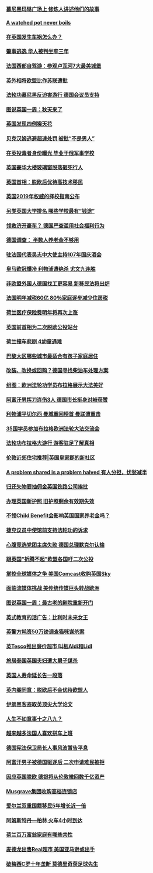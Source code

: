 #### [慕尼黑玛琳广场上 修炼人讲述他们的故事](../pages/nsc974/n10762990.md?t=10070931) 

#### [A watched pot never boils](../pages/nsc974/n10763822.md?t=10070931) 

#### [在英国发生车祸怎么办？](../pages/nsc974/n10763811.md?t=10070931) 

#### [肇事逃逸 华人被判坐牢三年](../pages/nsc974/n10763799.md?t=10070931) 

#### [法国西部自驾游：参观卢瓦河7大最美城堡](../pages/nsc974/n10760218.md?t=10070931) 

#### [英外相将欧盟比作苏联遭批](../pages/nsc974/n10761274.md?t=10070931) 

#### [法轮功慕尼黑反迫害游行 德国会议员支持](../pages/nsc974/n10760664.md?t=10070931) 

#### [图说英国一周：秋天来了](../pages/nsc974/n10761380.md?t=10070931) 

#### [英国发现四例猴天花](../pages/nsc974/n10761362.md?t=10070931) 

#### [贝克汉姆逃避超速处罚 被批“不是男人”](../pages/nsc974/n10761349.md?t=10070931) 

#### [在英投毒者身份曝光 毕业于俄军事学校](../pages/nsc974/n10761338.md?t=10070931) 

#### [英国豪华大楼玻璃窗脱落砸死行人](../pages/nsc974/n10761334.md?t=10070931) 

#### [英国首相：脱欧后优待高技术移民](../pages/nsc974/n10761323.md?t=10070931) 

#### [英国2019年权威的择校指南公布](../pages/nsc974/n10761253.md?t=10070931) 

#### [另类英国大学排名 哪些学校最有“钱途”](../pages/nsc974/n10760972.md?t=10070931) 

#### [领救济开豪车？ 德国严查滥用社会福利行为](../pages/nsc974/n10760730.md?t=10070931) 

#### [德国调查：  半数人养老金不够用](../pages/nsc974/n10760552.md?t=10070931) 

#### [驻法国代表吴志中大使主持107年国庆酒会](../pages/nsc974/n10760458.md?t=10070931) 

#### [皇马欧冠爆冷 利物浦遭绝杀 尤文九连胜](../pages/nsc974/n10759476.md?t=10070931) 

#### [非欧盟外国人德国找工更容易 新移民法将出炉](../pages/nsc974/n10758904.md?t=10070931) 

#### [法国明年减税60亿 80％家庭逐步减少住房税](../pages/nsc974/n10758112.md?t=10070931) 

#### [荷兰医疗保险费明年将再次上涨](../pages/nsc974/n10758614.md?t=10070931) 

#### [英国前首相为二次脱欧公投站台](../pages/nsc974/n10756382.md?t=10070931) 

#### [荷兰撞车悲剧 4幼童遇难](../pages/nsc974/n10758529.md?t=10070931) 

#### [巴黎大区哪些城市最适合有孩子家庭居住](../pages/nsc974/n10758451.md?t=10070931) 

#### [改装、改换或回购？德国寻找柴油车处理方案](../pages/nsc974/n10755781.md?t=10070931) 

#### [组图：欧洲法轮功学员布拉格展示大法美好](../pages/nsc974/n10756084.md?t=10070931) 

#### [阿富汗男挥刀连伤3人 德国市长挺身对峙获赞](../pages/nsc974/n10755624.md?t=10070931) 

#### [利物浦平切尔西 曼城重回榜首 曼联遭重击](../pages/nsc974/n10752442.md?t=10070931) 

#### [35国学员参加布拉格欧洲法轮大法交流会](../pages/nsc974/n10751371.md?t=10070931) 

#### [法轮功布拉格大游行 游客驻足了解真相](../pages/nsc974/n10749360.md?t=10070931) 

#### [伦敦近郊住宅推荐|英国皇家郡的新社区](../pages/nsc974/n10748402.md?t=10070931) 

#### [A problem shared is a problem halved 有人分担，忧愁减半](../pages/nsc974/n10748007.md?t=10070931) 

#### [归还失物要抽佣金英国铁路公司挨批](../pages/nsc974/n10747998.md?t=10070931) 

#### [办理英国新护照 旧护照剩余有效期失效](../pages/nsc974/n10747991.md?t=10070931) 

#### [不领Child Benefit会影响英国国家养老金吗？](../pages/nsc974/n10747977.md?t=10070931) 

#### [捷克议员中使馆前支持法轮功的诉求](../pages/nsc974/n10747691.md?t=10070931) 

#### [心腹竞选党团主席失败 德国总理默克尔认输](../pages/nsc974/n10746576.md?t=10070931) 

#### [跟英国“折腾不起”欧盟各国吁二次公投](../pages/nsc974/n10746245.md?t=10070931) 

#### [掌控全球媒体之争 美国Comcast收购英国Sky](../pages/nsc974/n10746184.md?t=10070931) 

#### [面临流媒体挑战 美传统传媒巨头转战欧洲](../pages/nsc974/n10746233.md?t=10070931) 

#### [图说英国一周：最古老的剧院重新开门](../pages/nsc974/n10746284.md?t=10070931) 

#### [英式教育的活广告：比利时未来女王](../pages/nsc974/n10746280.md?t=10070931) 

#### [英警方耗资50万镑调查猫咪谋杀案](../pages/nsc974/n10746272.md?t=10070931) 

#### [英Tesco推出廉价超市 叫板Aldi和Lidl](../pages/nsc974/n10746265.md?t=10070931) 

#### [旅居泰国英国夫妇遭大舅子谋杀](../pages/nsc974/n10746263.md?t=10070931) 

#### [英国人寿命延长告一段落](../pages/nsc974/n10746259.md?t=10070931) 

#### [英内阁同意：脱欧后不会优待欧盟人](../pages/nsc974/n10746255.md?t=10070931) 

#### [伊朗黑客盗取英顶尖大学论文](../pages/nsc974/n10746250.md?t=10070931) 

#### [人生不如意事十之八九？](../pages/nsc974/n10745399.md?t=10070931) 

#### [越来越多法国人喜欢拼车上班](../pages/nsc974/n10743007.md?t=10070931) 

#### [德国宪法保卫局长人事风波暂告平息](../pages/nsc974/n10742793.md?t=10070931) 

#### [阿富汗男子被德国驱逐后 二次申请难民被拒](../pages/nsc974/n10742927.md?t=10070931) 

#### [因应英国脱欧 德银将从伦敦撤回数千亿资产](../pages/nsc974/n10739653.md?t=10070931) 

#### [Musgrave集团收购高档连锁店](../pages/nsc974/n10740570.md?t=10070931) 

#### [爱尔兰双重国籍移民5年增长近一倍](../pages/nsc974/n10740498.md?t=10070931) 

#### [阿姆斯特丹—柏林 火车4小时到达](../pages/nsc974/n10740435.md?t=10070931) 

#### [荷兰百万富翁家庭有哪些共性](../pages/nsc974/n10740251.md?t=10070931) 

#### [麦德龙出售Real超市  美国亚马逊或出手](../pages/nsc974/n10739571.md?t=10070931) 

#### [破梅西C罗十年垄断 莫德里奇获足球先生](../pages/nsc974/n10738647.md?t=10070931) 


